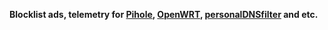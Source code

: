 **Blocklist ads, telemetry for [Pihole](https://pi-hole.net), [OpenWRT](https://openwrt.org/docs/guide-user/services/ad-blocking), [personalDNSfilter](https://f-droid.org/en/packages/dnsfilter.android) and etc.**
